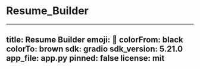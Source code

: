 # Resume_Builder
---
title: Resume Builder
emoji: 🚀
colorFrom: black
colorTo: brown
sdk: gradio
sdk_version: 5.21.0
app_file: app.py
pinned: false
license: mit
---
